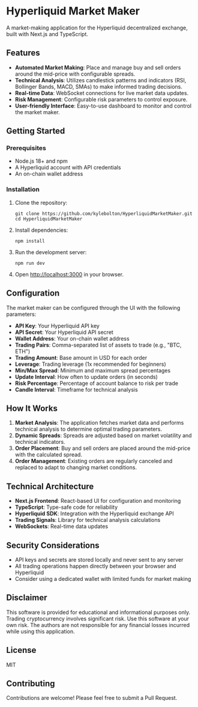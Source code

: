# Hyperliquid Market Maker

A market-making application for the Hyperliquid decentralized exchange, built with Next.js and TypeScript.

## Features

- **Automated Market Making**: Place and manage buy and sell orders around the mid-price with configurable spreads.
- **Technical Analysis**: Utilizes candlestick patterns and indicators (RSI, Bollinger Bands, MACD, SMAs) to make informed trading decisions.
- **Real-time Data**: WebSocket connections for live market data updates.
- **Risk Management**: Configurable risk parameters to control exposure.
- **User-friendly Interface**: Easy-to-use dashboard to monitor and control the market maker.

## Getting Started

### Prerequisites

- Node.js 18+ and npm
- A Hyperliquid account with API credentials
- An on-chain wallet address

### Installation

1. Clone the repository:

   ```
   git clone https://github.com/kylebolton/HyperliquidMarketMaker.git
   cd HyperliquidMarketMaker
   ```

2. Install dependencies:

   ```
   npm install
   ```

3. Run the development server:

   ```
   npm run dev
   ```

4. Open [http://localhost:3000](http://localhost:3000) in your browser.

## Configuration

The market maker can be configured through the UI with the following parameters:

- **API Key**: Your Hyperliquid API key
- **API Secret**: Your Hyperliquid API secret
- **Wallet Address**: Your on-chain wallet address
- **Trading Pairs**: Comma-separated list of assets to trade (e.g., "BTC, ETH")
- **Trading Amount**: Base amount in USD for each order
- **Leverage**: Trading leverage (1x recommended for beginners)
- **Min/Max Spread**: Minimum and maximum spread percentages
- **Update Interval**: How often to update orders (in seconds)
- **Risk Percentage**: Percentage of account balance to risk per trade
- **Candle Interval**: Timeframe for technical analysis

## How It Works

1. **Market Analysis**: The application fetches market data and performs technical analysis to determine optimal trading parameters.
2. **Dynamic Spreads**: Spreads are adjusted based on market volatility and technical indicators.
3. **Order Placement**: Buy and sell orders are placed around the mid-price with the calculated spread.
4. **Order Management**: Existing orders are regularly canceled and replaced to adapt to changing market conditions.

## Technical Architecture

- **Next.js Frontend**: React-based UI for configuration and monitoring
- **TypeScript**: Type-safe code for reliability
- **Hyperliquid SDK**: Integration with the Hyperliquid exchange API
- **Trading Signals**: Library for technical analysis calculations
- **WebSockets**: Real-time data updates

## Security Considerations

- API keys and secrets are stored locally and never sent to any server
- All trading operations happen directly between your browser and Hyperliquid
- Consider using a dedicated wallet with limited funds for market making

## Disclaimer

This software is provided for educational and informational purposes only. Trading cryptocurrency involves significant risk. Use this software at your own risk. The authors are not responsible for any financial losses incurred while using this application.

## License

MIT

## Contributing

Contributions are welcome! Please feel free to submit a Pull Request.
